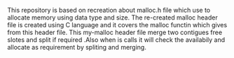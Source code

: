 This repository is based on recreation about malloc.h file which use to allocate memory using data type and size.
The re-created malloc header file is created using C language and it covers the malloc functin which gives from this header file.
This my-malloc header file merge two contigues free slotes and split if required .Also when is calls it will check the availabily and allocate as requirement by spliting and merging.
